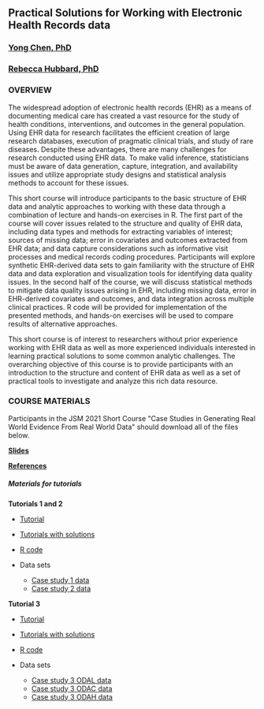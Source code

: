 ## Practical Solutions for Working with Electronic Health Records data
### [Yong Chen, PhD](https://penncil.med.upenn.edu)
### [Rebecca Hubbard, PhD](https://www.med.upenn.edu/ehr-stats)

### OVERVIEW

The widespread adoption of electronic health records (EHR) as a means of documenting medical care has created a vast resource for the study of health conditions, interventions, and outcomes in the general population. Using EHR data for research facilitates the efficient creation of large research databases, execution of pragmatic clinical trials, and study of rare diseases. Despite these advantages, there are many challenges for research conducted using EHR data. To make valid inference, statisticians must be aware of data generation, capture, integration, and availability issues and utilize appropriate study designs and statistical analysis methods to account for these issues. 

This short course will introduce participants to the basic structure of EHR data and analytic approaches to working with these data through a combination of lecture and hands-on exercises in R. The first part of the course will cover issues related to the structure and quality of EHR data, including data types and methods for extracting variables of interest; sources of missing data; error in covariates and outcomes extracted from EHR data; and data capture considerations such as informative visit processes and medical records coding procedures. Participants will explore synthetic EHR-derived data sets to gain familiarity with the structure of EHR data and data exploration and visualization tools for identifying data quality issues. In the second half of the course, we will discuss statistical methods to mitigate data quality issues arising in EHR, including missing data, error in EHR-derived covariates and outcomes, and data integration across multiple clinical practices. R code will be provided for implementation of the presented methods, and hands-on exercises will be used to compare results of alternative approaches. 

This short course is of interest to researchers without prior experience working with EHR data as well as more experienced individuals interested in learning practical solutions to some common analytic challenges. The overarching objective of this course is to provide participants with an introduction to the structure and content of EHR data as well as a set of practical tools to investigate and analyze this rich data resource.
### COURSE MATERIALS


Participants in the JSM 2021 Short Course "Case Studies in Generating Real World Evidence From Real World Data" should download all of the files below.

**[Slides](JSM_Short_Course_2021.pdf)**

**[References](JSM_Short_Course_References.pdf)**

##### Materials for tutorials

**Tutorials 1 and 2**

* [Tutorial](JSM_ShortCourse_Tutorial12.html)

* [Tutorials with solutions](JSM_ShortCourse_Tutorial12_Solutions.html)

* [R code](JSM_ShortCourse_Tutorial12_Code.R)

* Data sets
  * [Case study 1 data](/data/case1.csv) 
  * [Case study 2 data](/data/case2.csv)

**Tutorial 3**

* [Tutorial](JSM_ShortCourse_Tutorial3.html)

* [Tutorials with solutions](JSM_ShortCourse_Tutorial3_Solutions.html)

* [R code](JSM_ShortCourse_Tutorial3_Code.R)

* Data sets
  * [Case study 3 ODAL data](/data/case3_ODAL.csv) 
  * [Case study 3 ODAC data](/data/case3_ODAC.csv)
  * [Case study 3 ODAH data](/data/case3_ODAH.csv)
